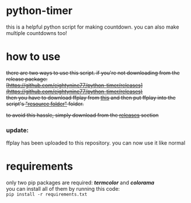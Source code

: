# python-timer
this is a helpful python script for making countdown. you can also make multiple countdowns too!

# how to use
~~there are two ways to use this script. if you're not downloading from the release package:  
[https://github.com/eightynine77/python-timer/releases](https://github.com/eightynine77/python-timer/releases)  
then you have to download ffplay from [this](https://www.ffmpeg.org/download.html) and then put ffplay into the script's ["resource folder"](https://github.com/eightynine77/python-timer/tree/main/resource) folder.~~

~~to avoid this hassle, simply download from the [releases](https://github.com/eightynine77/python-timer/releases) section~~
### update:
ffplay has been uploaded to this repository. you can now use it like normal

# requirements
only two pip packages are required: _**termcolor**_ and _**colorama**_  
you can install all of them by running this code:  
```pip install -r requirements.txt```
